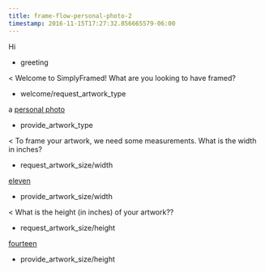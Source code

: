```yaml
---
title: frame-flow-personal-photo-2
timestamp: 2016-11-15T17:27:32.856665579-06:00
---
```


Hi
* greeting

< Welcome to SimplyFramed! What are you looking to have framed?
* welcome/request_artwork_type

a [personal photo](artwork_type)
* provide_artwork_type

< To frame your artwork, we need some measurements. What is the width in inches?
* request_artwork_size/width

[eleven](artwork_size#width)
* provide_artwork_size/width

< What is the height (in inches) of your artwork??
* request_artwork_size/height

[fourteen](artwork_size#height)
* provide_artwork_size/height
